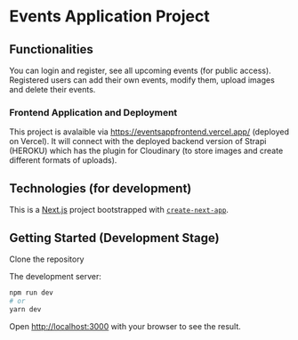 # Events Application Project

## Functionalities

You can login and register, see all upcoming events (for public access).
Registered users can add their own events, modify them, upload images and delete their events.

### Frontend Application and Deployment

This project is avalaible via https://eventsappfrontend.vercel.app/ (deployed on Vercel). It will connect with the deployed backend version of Strapi (HEROKU) which has the plugin for Cloudinary (to store images and create different formats of uploads).

## Technologies (for development)

This is a [Next.js](https://nextjs.org/) project bootstrapped with [`create-next-app`](https://github.com/vercel/next.js/tree/canary/packages/create-next-app).

## Getting Started (Development Stage)

Clone the repository

The development server:

```bash
npm run dev
# or
yarn dev
```

Open [http://localhost:3000](http://localhost:3000) with your browser to see the result.
